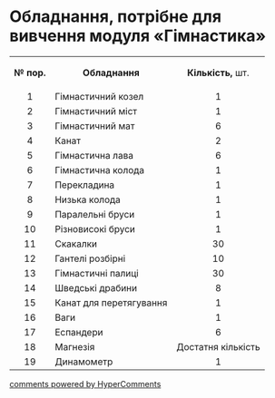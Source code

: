 <div id="hypercomments_widget" class="js-hypercomments-widget invisible"></div>

Обладнання, потрібне для вивчення модуля «Гімнастика»
=============================

<table>
<tbody>
<tr>
<td align="center"><p><b>№ пор.</b></td>
<td align="center"><b>Обладнання</b></td>
<td align="center"><b>Кількість,</b> шт.</td>
</tr>
<tr class="odd">
<td align="center">1</td>
<td>Гімнастичний козел</td>
<td align="center">1</td>
</tr>
<tr class="even">
<td align="center">2</td>
<td>Гімнастичний міст</td>
<td align="center">1</td>
</tr>
<tr class="odd">
<td align="center">3</td>
<td>Гімнастичний мат</td>
<td align="center">6</td>
</tr>
<tr class="even">
<td align="center">4</td>
<td>Канат</td>
<td align="center">2</td>
</tr>
<tr class="odd">
<td align="center">5</td>
<td>Гімнастична лава</td>
<td align="center">6</td>
</tr>
<tr class="even">
<td align="center">6</td>
<td>Гімнастична колода</td>
<td align="center">1</td>
</tr>
<tr class="odd">
<td align="center">7</td>
<td>Перекладина</td>
<td align="center">1</td>
</tr>
<tr class="even">
<td align="center">8</td>
<td>Низька колода</td>
<td align="center">1</td>
</tr>
<tr class="odd">
<td align="center">9</td>
<td>Паралельні бруси</td>
<td align="center">1</td>
</tr>
<tr class="even">
<td align="center">10</td>
<td>Різновисокі бруси</td>
<td align="center">1</td>
</tr>
<tr class="odd">
<td align="center">11</td>
<td>Скакалки</td>
<td align="center">30</td>
</tr>
<tr class="even">
<td align="center">12</td>
<td>Гантелі розбірні</td>
<td align="center">10</td>
</tr>
<tr class="odd">
<td align="center">13</td>
<td>Гімнастичні палиці</td>
<td align="center">30</td>
</tr>
<tr class="even">
<td align="center">14</td>
<td>Шведські драбини</td>
<td align="center">8</td>
</tr>
<tr class="odd">
<td align="center">15</td>
<td>Канат для перетягування</td>
<td align="center">1</td>
</tr>
<tr class="even">
<td align="center">16</td>
<td>Ваги</td>
<td align="center">1</td>
</tr>
<tr class="odd">
<td align="center">17</td>
<td>Еспандери</td>
<td align="center">6</td>
</tr>
<tr class="even">
<td align="center">18</td>
<td>Магнезія</td>
<td align="center">Достатня кількість</td>
</tr>
<tr class="odd">
<td align="center">19</td>
<td>Динамометр</td>
<td align="center">1</td>
</tr>
</tbody>
</table>

<div class="js-hypercomments-container">
    <a href="http://hypercomments.com" class="hc-link" title="comments widget">comments powered by HyperComments</a>
</div>